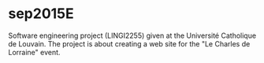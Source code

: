 # sep2015E

Software engineering project (LINGI2255) given at the Université Catholique de Louvain. The project is about creating a web site for the "Le Charles de Lorraine" event.
